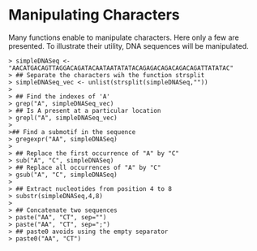 # Manipulating Characters


Many functions enable to manipulate characters. Here only a few are presented. To illustrate their utility, DNA sequences will be manipulated.


```
> simpleDNASeq <- "AACATGACAGTTAGGACAGATACAATAATATATACAGAGACAGACAGACAGATTATATAC"
> ## Separate the characters wih the function strsplit
> simpleDNASeq_vec <- unlist(strsplit(simpleDNASeq,""))
>
> ## Find the indexes of 'A'
> grep("A", simpleDNASeq_vec)
> ## Is A present at a particular location
> grepl("A", simpleDNASeq_vec)
>
>## Find a submotif in the sequence
> gregexpr("AA", simpleDNASeq)
>
> ## Replace the first occurrence of "A" by "C"
> sub("A", "C", simpleDNASeq)
> ## Replace all occurrences of "A" by "C"
> gsub("A", "C", simpleDNASeq)
>
> ## Extract nucleotides from position 4 to 8
> substr(simpleDNASeq,4,8)
>
> ## Concatenate two sequences
> paste("AA", "CT", sep="")
> paste("AA", "CT", sep=";")
> ## paste0 avoids using the empty separator
> paste0("AA", "CT")
```
